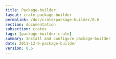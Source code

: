 ```yaml
---
title: Package-builder
layout: crate-package-builder
permalink: /doc/crate/package-builder/0.6
section: documentation
subsection: crates
tags: [package-builder-crate]
summary: Install and configure package-builder
date: 2011-12-9-package-builder
version: 0.6
---
```

